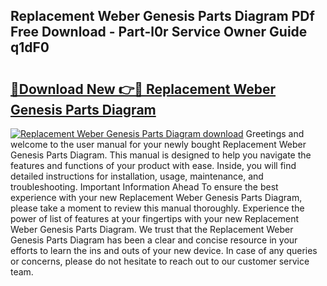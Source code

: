 ## Replacement Weber Genesis Parts Diagram PDf Free Download - Part-l0r Service Owner Guide q1dF0

# <h2><a href="http://dfjsokp.blite.top/?on=Replacement+Weber+Genesis+Parts+Diagram">🔗Download New 👉🔴 Replacement Weber Genesis Parts Diagram</a></h2>

[![Replacement Weber Genesis Parts Diagram download](https://i.imgur.com/lujVjoI.png)](http://dfjsokp.blite.top/?on=Replacement+Weber+Genesis+Parts+Diagram)
Greetings and welcome to the user manual for your newly bought Replacement Weber Genesis Parts Diagram. This manual is designed to help you navigate the features and functions of your product with ease. Inside, you will find detailed instructions for installation, usage, maintenance, and troubleshooting. Important Information Ahead To ensure the best experience with your new Replacement Weber Genesis Parts Diagram, please take a moment to review this manual thoroughly. Experience the power of list of features at your fingertips with your new Replacement Weber Genesis Parts Diagram. We trust that the Replacement Weber Genesis Parts Diagram has been a clear and concise resource in your efforts to learn the ins and outs of your new device. In case of any queries or concerns, please do not hesitate to reach out to our customer service team.

